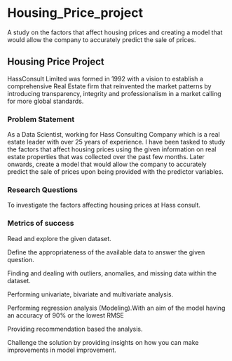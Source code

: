 # Housing_Price_project
A study on the factors that affect housing prices  and creating a model that would allow the company to accurately predict the sale of prices. 

## Housing Price Project

HassConsult Limited was formed in 1992 with a vision to establish a comprehensive Real Estate firm that reinvented the market patterns by introducing transparency, integrity and professionalism in a market calling for more global standards.

### Problem Statement

As a Data Scientist, working for Hass Consulting Company which is a real estate leader with over 25 years of experience. I have been tasked to study the factors that affect housing prices using the given information on real estate properties that was collected over the past few months. Later onwards, create a model that would allow the company to accurately predict the sale of prices upon being provided with the predictor variables.

### Research Questions
To investigate the factors affecting housing prices at Hass consult.

### Metrics of success

Read and explore the given dataset.

Define the appropriateness of the available data to answer the given question.

Finding and dealing with outliers, anomalies, and missing data within the dataset.

Performing univariate, bivariate and multivariate analysis.

Performing regression analysis (Modeling).With an aim of the model having an accuracy of 90% or the lowest RMSE

Providing recommendation based the analysis.

Challenge the solution by providing insights on how you can make improvements in model improvement.
